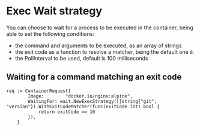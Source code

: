 # Exec Wait strategy

You can choose to wait for a process to be executed in the container, being able to set the following conditions:

- the command and arguments to be executed, as an array of strings
- the exit code as a function to resolve a matcher, being the default one `0`.
- the PollInterval to be used, default is 100 milliseconds

## Waiting for a command matching an exit code

```golang
req := ContainerRequest{
		Image:        "docker.io/nginx:alpine",
		WaitingFor: wait.NewExecStrategy([]string{"git", "version"}).WithExitCodeMatcher(func(exitCode int) bool {
			return exitCode == 10
		}),
	}
```
